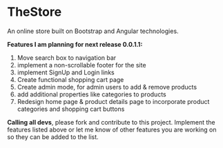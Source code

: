 TheStore
============

An online store built on Bootstrap and Angular technologies. 

<b>Features I am planning for next release 0.0.1.1:</b><br>
1. Move search box to navigation bar<br>
2. implement a non-scrollable footer for the site<br>
3. implement SignUp and Login links<br>
4. Create functional shopping cart page<br>
5. Create admin mode, for admin users to add & remove products<br>
6. add additional properties like categories to products<br>
7. Redesign home page & product details page to incorporate product categories and shopping cart buttons<br>
 

<b>Calling all devs</b>, please fork and contribute to this project. Implement the features listed above or let me know of other features you are working on so they can be added to the list.
